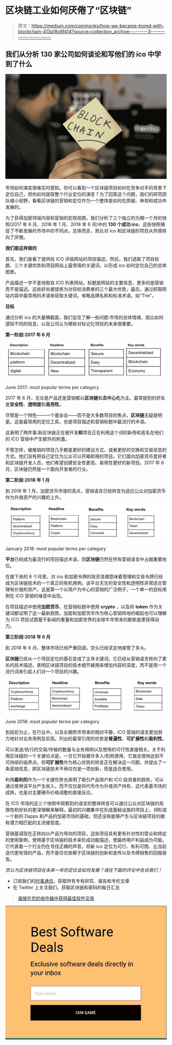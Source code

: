 # 区块链工业如何厌倦了“区块链”

> 原文：<https://medium.com/coinmonks/how-we-became-bored-with-blockchain-413a18c6f414?source=collection_archive---------3----------------------->

## 我们从分析 130 家公司如何谈论和写他们的 ico 中学到了什么

![](img/50aef29c6fc64083bb1ed2d17ffd3d3b.png)

市场如何演变很难实时感知。你可以看到一个区块链项目如何在竞争对手的背景下定位自己，但你如何提取整个行业定位的演变？为了回答这个问题，我们的研究团队缩小视野，看看区块链的营销和定位作为一个整体是如何在质疑、审视和成功中发展的。

为了获得加密领域内容和营销的宏观视图，我们分析了三个独立的为期一个月的快照(2017 年 6 月、2018 年 1 月、2018 年 6 月)中的 **130 个成功 ico**。这些快照捕捉了不断发展的市场中的不同点。总体而言，观众对 ico 和区块链的项目从热情转向了厌倦。

**我们是这样做的**

首先，我们查看了提供给 ICO 评级网站的项目描述。然后，我们选取了项目标题、三个关键优势和项目网站上最常用的关键词，以形成 ico 如何定位自己的总体图景。

产品描述一字不差地取自 ICO 列表网站。标题是网站的主要信息，更多的是营销而不是描述。这些好处被提炼为对目标消费者的三个最大优势，最后，通过抓取网站内容中最常用的术语来获取关键词，省略品牌名称和标准术语，如“The”。

**目标**

通过分析 ico 的大量横截面，我们旨在了解一些问题:市场的总体情绪，观众如何感知不同的信息，以及公司认为哪些对标记化项目的未来很重要。

**第一阶段:2017 年 6 月**

![](img/4897478ae837265042202993aa8000c1.png)

June 2017: most popular terms per category

2017 年 6 月，无论是产品还是营销都以**区块链**和**去中心化**为主。最常提到的好处是**安全性**、**透明度**和**易用性**。

尽管是一个特色——一个基金会——而不是大多数项目的焦点，**区块链**无疑是明星。这是最常用的定位工具，也是项目描述和营销标题中最流行的术语。

这表明了两件事:新区块链正在被开发**和**项目正在利用这个词的新奇和恶名在他们的 ICO 营销中产生额外的刺激。

不管怎样，被推销的项目几乎都是更好的建设方式，或者更好的交换和交易信息的方式。他们没有把自己定位为公众可以开箱即用的项目。它们面向加密货币爱好者和区块链开发人员，他们希望创建安全性更高、易用性更好的新项目。2017 年 6 月，区块链仍然是一个面向开发者的行业。

**第二阶段:2018 年 1 月**

到 2018 年 1 月，加密货币市值的高点，营销语言已经转变为适应公众对加密货币作为升值资产的兴趣的上升。

![](img/228184f011124044f481f87d8fdd620f.png)

January 2018: most popular terms per category

**平台**已经成为最流行的项目描述术语，而**区块链**仍然在所有营销语言中占据重要地位。

在接下来的 6 个月里，对 ico 和加密令牌的投资浪潮意味着管理和交易令牌已经成为区块链技术的一个真正的有机用例。该平台天生的安全性和透明性非常适合管理有价值的资产。这是第一个以用户为中心的营销的广泛例子，一个单一的目标用例在 ICO 营销的噪音中出现。

在项目描述中使用**加密货币**，在营销标题中使用 **crypto** ，以及将 **token** 作为关键词都证明了这一最新趋势。加密和加密货币作为核心营销阵地的崛起也可以理解为 ICO 项目试图基于新闻的重量和加密世界的全球牛市带来的歇斯底里获得动力。

**第三阶段:2018 年 6 月**

到 2018 年 6 月，整体市场已经严重回调，空头已经坚定地接管了多头。

**区块链**已经从一个项目定位的基石变成了主导关键词。它已经从营销语言转向了更长的技术描述，表明区块链项目的技术细节被用来增加内容的深度，而不是用一个流行词来引起人们对一个项目的兴趣。

![](img/1d015e78fd49be1dd5977751598b4a43.png)

June 2018: most popular terms per category

到目前为止，在行业中，以及长期熊市带来的相对平静，ICO 营销的语言更加努力地针对业务用例及实现。列出的最常引用的优势是**普遍性**、**可扩展性**和**盈利性**。

可以发送/执行的交易/传输的数量与业务用例以及使用的可行性直接相关。关于利用区块链的一个关键论点是，一旦它开始被许多人/机构使用，它就会很快达到不可持续的临界点。将**可扩展性**作为核心优势的转变正在解决这一问题，并提出了一条营销信息，即区块链技术不再仅仅是一项创新，而是适合使用。

利用**盈利的**作为一个关键优势也表明了吸引产品用户和 ICO 投资者的趋势。可以通过使用该平台产生收入，而不仅仅是将代币作为升值资产持有，这代表着市场的成熟，也是对主要硬币价格调整的直接反应。

在 ICO 市场的这三个快照中观察到的语言的整体转变可以通过公众对区块链的局限性和好处的更深理解来解释。最初的兴趣集中在形成基础设施的项目上，*将*形成一个新的 Dapps 和产品的加密市场的基础，但还没有能够产生与区块链项目的据称潜力相匹配的主流接受度。

营销基调现在正转向以产品为导向的项目，这些项目具有更有针对性的受众和特定的使用案例，使用基于区块链的技术来形成功能描述，使最终用户利益成为可能。它代表着一个行业仍在寻找正确的声音，将新 ico 定位为可行、有利可图、比当前迭代更有效的产品，而不是仅仅依赖于区块链的创新和宣传以及令牌销售的回报报告。

*您认为区块链项目在未来一年的定位会如何发展？请在下面的评论中告诉我们！*

*   订阅我们的[时事通讯](https://elementgroup.com/blog/)，获取所有专有研究、报告和专栏文章
*   在 Twitter 上关注我们，获取区块链和密码的每日汇总

> [直接在您的收件箱中获得最佳软件交易](https://coincodecap.com/?utm_source=coinmonks)

[![](img/7c0b3dfdcbfea594cc0ae7d4f9bf6fcb.png)](https://coincodecap.com/?utm_source=coinmonks)